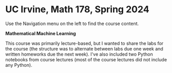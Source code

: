 # UC Irvine, Math 178, Spring 2024 

Use the Navigation menu on the left to find the course content. 

**Mathematical Machine Learning**

This course was primarily lecture-based, but I wanted to share the labs for the course (the structure was to alternate between labs due one week and written homeworks due the next week).  I've also included two Python notebooks from course lectures (most of the course lectures did not include any Python).